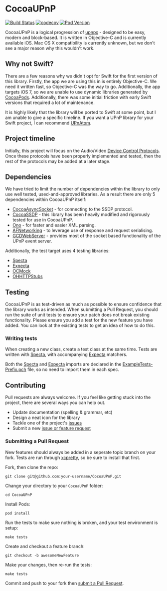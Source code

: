 # CocoaUPnP

[![Build Status](https://travis-ci.org/arcam/CocoaUPnP.svg)](https://travis-ci.org/arcam/CocoaUPnP)
[![codecov](https://codecov.io/gh/arcam/CocoaUPnP/branch/develop/graph/badge.svg)](https://codecov.io/gh/arcam/CocoaUPnP)
[![Pod Version](https://img.shields.io/cocoapods/v/CocoaUPnP.svg)](http://cocoadocs.org/docsets/CocoaUPnP/)

CocoaUPnP is a logical progression of [upnpx](https://github.com/fkuehne/upnpx) - designed to be easy, modern and block-based. It is written in Objective-C and is currently available iOS. Mac OS X compatibility is currently unknown, but we don't see a major reason why this wouldn't work.

## Why not Swift?

There are a few reasons why we didn't opt for Swift for the first version of this library. Firstly, the app we are using this in is entirely Objective-C. We need it written fast, so Objective-C was the way to go. Additionally, the app targets iOS 7, so we are unable to use dynamic libraries generated by [CocoaPods](http://blog.cocoapods.org/CocoaPods-0.36/). Additionally, there was some initial friction with early Swift versions that required a lot of maintenance.

It is highly likely that the library will be ported to Swift at some point, but I am unable to give a specific timeline.  If you want a UPnP library for your Swift project, I can recommend [UPnAtom](https://github.com/master-nevi/UPnAtom/).

## Project timeline

Initially, this project will focus on the Audio/Video [Device Control Protocols](http://upnp.org/sdcps-and-certification/standards/sdcps/). Once these protocols have been properly implemented and tested, then the rest of the protocols may be added at a later stage.

## Dependencies

We have tried to limit the number of dependencies within the library to only use well tested, used-and-approved libraries. As a result there are only 5 dependencies within CocoaUPnP itself:

- [CocoaAsyncSocket](https://github.com/robbiehanson/CocoaAsyncSocket) - for connecting to the SSDP protocol.
- [CocoaSSDP](https://github.com/sboisson/CocoaSSDP) - this library has been heavily modified and rigorously tested for use in CocoaUPnP.
- [Ono](https://github.com/mattt/Ono) - for faster and easier XML parsing.
- [AFNetworking](https://github.com/AFNetworking/AFNetworking) - to leverage use of response and request serialising.
- [GCDWebServer](https://github.com/swisspol/GCDWebServer) - provides most of the socket based functionality of the UPnP event server.

Additionally, the test target uses 4 testing libraries:

- [Specta](https://github.com/specta/specta)
- [Expecta](https://github.com/specta/expecta)
- [OCMock](http://ocmock.org/)
- [OHHTTPStubs](https://github.com/AliSoftware/OHHTTPStubs)


## Testing

CocoaUPnP is as test-driven as much as possible to ensure confidence that the library works as intended. When submitting a Pull Request, you should run the suite of unit tests to ensure your patch does not break existing functionality. Please ensure you add a test for the new feature you have added. You can look at the existing tests to get an idea of how to do this.

### Writing tests

When creating a new class, create a test class at the same time. Tests are written with [Specta](https://github.com/specta/specta), with accompanying [Expecta](https://github.com/specta/expecta) matchers.

Both the [Specta](https://github.com/specta/specta) and [Expecta](https://github.com/specta/expecta) imports are declared in the [ExampleTests-Prefix.pch](https://github.com/arcam/CocoaUPnP/blob/master/Example/ExampleTests-Prefix.pch) file, so no need to import them in each spec.

## Contributing

Pull requests are always welcome. If you feel like getting stuck into the project, there are several ways you can help out.

- Update documentation (spelling & grammar, etc)
- Design a neat icon for the library
- Tackle one of the project's [issues](https://github.com/arcam/CocoaUPnP/issues)
- Submit a new [issue or feature request](https://github.com/arcam/CocoaUPnP/issues/new)

### Submitting a Pull Request

New features should always be added in a seperate topic branch on your fork. Tests are run through [xcpretty](https://github.com/supermarin/xcpretty), so be sure to install that first.

Fork, then clone the repo:

    git clone git@github.com:your-username/CocoaUPnP.git

Change your directory to your `CocoaUPnP` folder:

    cd CocoaUPnP

Install Pods:

    pod install

Run the tests to make sure nothing is broken, and your test environment is setup:

    make tests

Create and checkout a feature branch:

    git checkout -b awesomeNewFeature

Make your changes, then re-run the tests:

    make tests

Commit and push to your fork then [submit a Pull Request](https://github.com/arcam/CocoaUPnP/compare/).

